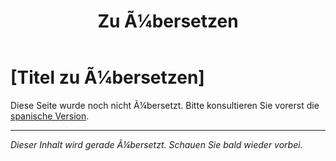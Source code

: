 ﻿---
title: [Zu Ã¼bersetzen]
---

<!-- TODO: translation missing - German version -->

# [Titel zu Ã¼bersetzen]

Diese Seite wurde noch nicht Ã¼bersetzt. Bitte konsultieren Sie vorerst die [spanische Version](/es/mitos-bautismo).

---

*Dieser Inhalt wird gerade Ã¼bersetzt. Schauen Sie bald wieder vorbei.*
